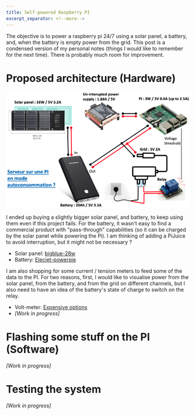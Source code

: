```yaml
---
title: Self-powered Raspberry PI
excerpt_separator: <!--more-->
---
```


The objective is to power a raspberry pi 24/7 using a solar panel, a battery, and, when the battery is empty power from the grid. This post is a condensed version of my personal notes (things I would like to remember for the next time). There is probably much room for improvement.

<!--more-->
# Proposed architecture (Hardware)
![v2](/assets/image/v2.png)

I ended up buying a slightly bigger solar panel, and battery, to keep using them even if this project fails. For the battery, it wasn't easy to find a commercial product with "pass-through" capabilities (so it can be charged by the solar panel while powering the Pi). I am thinking of adding a PiJuice to avoid interruption, but it might not be necessary ?

* Solar panel: [bigblue-28w](https://cachauffecachauffe.fr/bigblue-28w/)
* Battery: [Elecjet-powerpie](https://www.chargerlab.com/elecjet-powerpie-45w-power-bank-in-depth-review/)

I am also shopping for some current / tension meters to feed some of the data to the PI. For two reasons, first, I would like to visualise power from the solar panel, from the battery, and from the grid on different channels, but I also need to have an idea of the battery's state of charge to switch on the relay.

* Volt-meter: [Expensive options](http://www.yoctopuce.com/EN/products/usb-electrical-sensors/yocto-volt)
* *[Work in progress]*

# Flashing some stuff on the PI (Software)
*[Work in progress]*

# Testing the system
*[Work in progress]*
